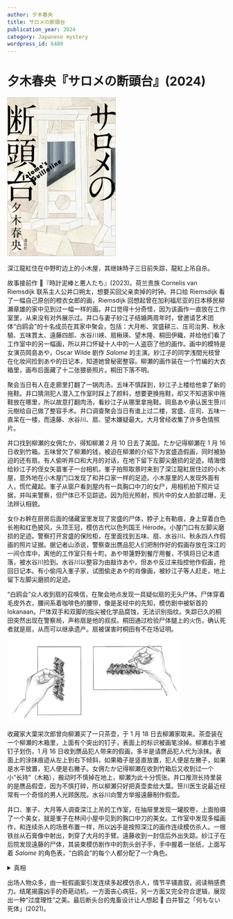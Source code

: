 ```yaml
---
author: 夕木春央
title: サロメの断頭台
publication_year: 2024
category: Japanese mystery
wordpress_id: 6480
---
```


# 夕木春央『サロメの断頭台』(2024)

<img src=images/2024_cover.jpg width=250/>

深江龍紅住在中野町边上的小木屋，其继妹時子三日前失踪，龍紅上吊自杀。

故事接前作 📖『時計泥棒と悪人たち』(2023)。荷兰贵族 Cornelis van Riemsdijk 联系主人公井口朔太，想要买回父亲卖掉的时钟。井口给 Riemsdijk 看了一幅自己原创的橙衣女郎的画，Riemsdijk 回想起曾在加利福尼亚的日本移民柳瀬章雄的家中见到过一幅一样的画。井口觉得十分奇怪，因为该画作一直放在工作室里，从来没有对外展示过。井口与妻子紗江子结婚两周年时，曾邀请艺术团体“白鸥会”的十名成员在其家中聚会，包括：大月彬、宮盛耕三、庄司治男、秋永驍、五味貫太、遠藤四郎、水谷川峡、扇楸瑛、望木隆、桐田伊織，并给他们看了工作室中的另一幅画，所以井口怀疑十人中的一人盗窃了他的画作。画中的模特是女演员岡島あや，Oscar Wilde 剧作 <i>Salome</i> 的主演。紗江子的同学浅間光枝曾在化妆间捡到あや的日记本，知道她曾秘密整容。柳瀬的画作装在一个竹编的大衣箱里，画布后面藏了十二张猥亵照片。桐田下落不明。

聚会当日有人在走廊里打翻了一锅肉汤，五味不慎踩到，紗江子上楼给他拿了新的拖鞋。井口猜测犯人潜入工作室时踩上了颜料，想要更换拖鞋，却又不知道家中拖鞋放在哪里，所以故意打翻肉汤，看紗江子从哪里拿拖鞋。岡島あや承认医生笹川元樹给自己做了整容手术。井口调查聚会当日有谁上过二楼，宮盛、庄司、五味一直呆在一楼，而遠藤、水谷川、扇、望木嫌疑最大。大月曾经收集了许多色情照片。

井口找到柳瀬的女佣たか，得知柳瀬 2 月 10 日去了美国。たか记得柳瀬在 1 月 16 日收到竹箱。五味曾欠了柳瀬的钱，被迫在柳瀬的介绍下为宮盛造假画，同时被胁迫的还有扇。有人偷听井口和大月的对话，在地下留下左脚尖磨损的足迹。晴海借给紗江子的侄女矢苗峯子一台相机，峯子拍照取景时来到了深江龍紅居住过的小木屋，意外地在小木屋门口发现了和井口家一样的足迹。小木屋里的人发现外面有人，慌忙藏起。峯子从窗户看到屋内有一具胸口中刀的女尸，用相机拍下照片证据，并叫来警察，但尸体已不见踪迹。因为阳光照射，照片中的女人脸部过曝，无法辨认相貌。

女仆お幹在厨房后面的储藏室里发现了宮盛的尸体，脖子上有勒痕，身上穿着白色长袍和红色披风，头顶王冠，模仿古代以色列国王 Hérode。小屋门口有左脚尖磨损的足迹。警察打开宮盛的保险柜，在里面找到五味、扇、水谷川、秋永四人作假画的照片证据。据记者山添说，警察查出赝品犯人们把制作好的假画存放在深江的一间仓库中，离他的工作室只有十町。あや带蓮野到餐厅用餐，不慎将日记本遗落，被水谷川捡到。水谷川以整容为由敲诈あや，但あや反过来指控他作假画，抢回日记本。有小偷闯入峯子家，试图偷走あや的肖像画，被紗江子等人赶走，地上留下左脚尖磨损的足迹。

“白鸥会”众人收到扇的召唤信，在聚会地点发现一具疑似扇的无头尸体。尸体穿着毛皮外衣，腰间系着咖啡色的腰带，像是圣经中的先知，模仿剧中被斩首的 Iokanaan。尸体双手和双脚的指尖被化学品腐蚀，无法识别指纹。失踪已久的桐田突然出现在警察局，声称扇是他的叔叔。桐田通过检验尸体腿上的火伤，确认死者就是扇，从而可以继承遗产。扇被谋害时桐田有不在场证明。

<img src=images/2024_hand.jpg width=400/>

收藏家大葉栄次郎曾向柳瀬买了一只茶壶，于 1 月 18 日去柳瀬家取来。茶壶装在一个柳瀬的木箱里，上面有个突出的钉子，表面上的标识被画笔涂掉。柳瀬右手被钉子划伤，1 月 16 日收到赝品犯人带来的假画，多半是请赝品犯人代为涂抹。表面上的涂抹痕迹从左上到右下倾斜，如果箱子是竖直放置，犯人便是左撇子，如果是水平放置，犯人便是右撇子。女佣たか记得柳瀬在收到竹箱后又收到过一个小“长持”（木箱），搬动时不慎掉在地上，柳瀬为此十分慌张。井口推测长持里装的是赝品假壶，因为不慎打碎，所以柳瀬只好把真壶卖给大葉。笹川医生说最近经常有一个奇怪的男人光顾医院。水谷川向警方举报遠藤制作假壶。

井口、峯子、大月等人调查深江上吊的工作室，在抽屉里发现一罐胶卷，上面拍摄了一个美女，就是峯子在林间小屋中见到的胸口中刀的美女。工作室中发现多幅画作，和连续杀人的场景布置一样，所以凶手是按照深江的画作连续模仿杀人。一根铁丝从石膏像中射出，刺穿了大月的手臂。遠藤收到一封信后外出失踪。紗江子在后院发现遠藤的尸体，其装束模仿剧作中的割头刽子手，手中握着一张纸，上面写着 <i>Salome</i> 的角色表，“白鸥会”的每个人都分配了一个角色。

<details><summary>真相</summary>
時子容貌绝美，被“白鸥会”多人拉到小屋轮奸，并拍下猥亵照片。時子为了消除悲惨记忆，找到笹川整容，变成岡島あや。深江龍紅以時子为素材创造了许多作品，包括 <i>Salome</i> 系列作。時子喜欢穿橙色衣服，井口以岡島あや为模特画了橙衣女郎的画，犯人以为画中模特是時子，为了寻找時子的下落，偷偷潜入工作室拍照，并复制了一幅假画，顺便把猥亵照片藏在画布后面。笹川为了调查美国那边的照片是不是時子，用蜡像做了時子中刀身亡的场景，交给对方比对，胸口刺刀是为了引起对方重视，正好这一幕被峯子从窗外拍下。轮奸犯觉得把画作和猥亵照片留在身边太危险，于是交给柳瀬保管。犯人显然不知道柳瀬认识深江（柳瀬使用了深江的仓库存放假画），所以轮奸犯人不是赝品犯人。若能确认赝品犯人的身份，通过排除法就可以确认轮奸犯人的身份。笹川出于此目的杀死了宮盛，<b>通过杀人来找到犯人！</b>

闯入井口家偷画的小偷是笹川，目的是为了误导井口认为犯人是赝品犯人。笹川杀死扇，并切下他的头，是为了把失踪的桐田叫回东京。<b>无头尸不是用来隐藏身份，而是用来确认身份！</b>笹川得以顺利地集齐了四名嫌疑人庄司、桐田、遠藤、望木。

1 月 13 日，柳瀬收到撞着茶壶的木箱，被底部的钉子划伤右手。1 月 16 日，柳瀬收到装着假茶壶的长持，不慎掉在地上打破。当晚赝品犯人前来交画，柳瀬请他涂掉木箱上的标识，为了不划伤地板，涂抹时木箱放在遠藤的长持上面，所以在长持上必定留下钉子的痕迹，由此可推断木箱是竖放还是横放，进一步可推出赝品犯人是左撇子还是右撇子。笹川为了拿到遠藤的长持将其杀害，并从钉子痕迹推出赝品犯人是右撇子，所以左撇子桐田不是赝品犯人，还剩下庄司、望木二人不能确定。

笹川将尸体布置成深江 <i>Salome</i> 系列作的样式，是为了引诱犯人回到深江的工作室。笹川事先在里面布置了机关，通过观察谁被刺伤便可查出犯人。大月被刺伤手臂，但他不是犯人。笹川在遠藤手中的角色表中写下嫌疑犯的名字，吸引他们来到小屋，三名轮奸犯望木、水谷川、桐田果然中计现身。笹川把三人剥光衣服，双手双脚反绑在背后，尿道和肛门分别插入红色和白色的玫瑰花，重现他们对時子的暴行。笹川把三人放到三个断头台上，让望木咬住水谷川的绳子，水谷川咬住桐田的绳子，桐田咬住望木的绳子，如果有人坚持不住，断头台就会掉落将三人断头。结尾三人均被断头。
</details>

出场人物众多，由一桩假画案引发连续多起模仿杀人，情节平铺直叙，阅读稍感费力。结尾揭露凶手的奇葩动机，一方面丧心病狂，另一方面又完全符合逻辑，展现出一种“过度理性”之美。最后断头台的鬼畜设计让人想起 📖 白井智之「何もない死体」(2021)。